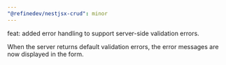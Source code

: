 ```yaml
---
"@refinedev/nestjsx-crud": minor
---
```


feat: added error handling to support server-side validation errors.

When the server returns default validation errors, the error messages are now displayed in the form.
